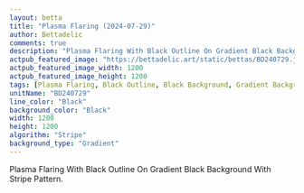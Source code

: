```yaml
---
layout: betta
title: "Plasma Flaring (2024-07-29)"
author: Bettadelic
comments: true
description: "Plasma Flaring With Black Outline On Gradient Black Background With Stripe Pattern."
actpub_featured_image: "https://bettadelic.art/static/bettas/BD240729.jpg"
actpub_featured_image_width: 1200
actpub_featured_image_height: 1200
tags: [Plasma Flaring, Black Outline, Black Background, Gradient Background Pattern, Stripe Pattern, July 2024]
unitName: "BD240729"
line_color: "Black"
background_color: "Black"
width: 1200
height: 1200
algorithm: "Stripe"
background_type: "Gradient"
---
```


Plasma Flaring With Black Outline On Gradient Black Background With Stripe Pattern.
